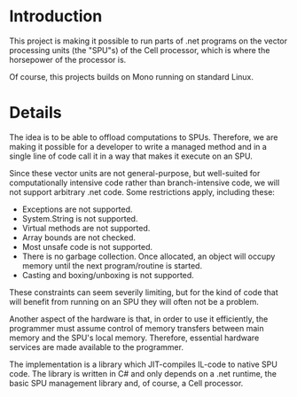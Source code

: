 # Introduction #

This project is making it possible to run parts of .net programs on the vector processing units (the "SPU"s) of the Cell processor, which is where the horsepower of the processor is.

Of course, this projects builds on Mono running on standard Linux.

# Details #

The idea is to be able to offload computations to SPUs. Therefore, we are making it possible for a developer to write a managed method and in a single line of code call it in a way that makes it execute on an SPU.

Since these vector units are not general-purpose, but well-suited for computationally intensive code rather than branch-intensive code, we will not support arbitrary .net code. Some restrictions apply, including these:

  * Exceptions are not supported.
  * System.String is not supported.
  * Virtual methods are not supported.
  * Array bounds are not checked.
  * Most unsafe code is not supported.
  * There is no garbage collection. Once allocated, an object will occupy memory until the next program/routine is started.
  * Casting and boxing/unboxing is not supported.

These constraints can seem severily limiting, but for the kind of code that will benefit from running on an SPU they will often not be a problem.

Another aspect of the hardware is that, in order to use it efficiently, the programmer must assume control of memory transfers between main memory and the SPU's local memory. Therefore, essential hardware services are made available to the programmer.

The implementation is a library which JIT-compiles IL-code to native SPU code. The library is written in C# and only depends on a .net runtime, the basic SPU management library and, of course, a Cell processor.